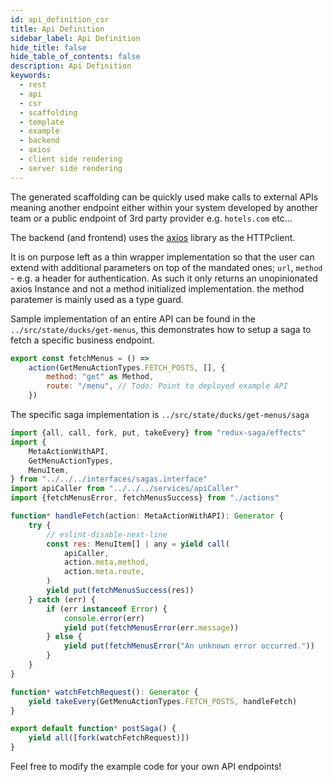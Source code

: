 ```yaml
---
id: api_definition_csr
title: Api Definition
sidebar_label: Api Definition
hide_title: false
hide_table_of_contents: false
description: Api Definition
keywords:
  - rest 
  - api
  - csr
  - scaffolding
  - template
  - example
  - backend
  - axios
  - client side rendering
  - server side rendering
---
```


The generated scaffolding can be quickly used make calls to external APIs
meaning another endpoint either within your system developed by another team or
a public endpoint of 3rd party provider e.g. `hotels.com` etc...

The backend (and frontend) uses the [axios](https://github.com/axios/axios)
library as the HTTPclient.

It is on purpose left as a thin wrapper implementation so that the user can
extend with additional parameters on top of the mandated ones; `url`, `method` -
e.g. a header for authentication. As such it only returns an unopinionated axios
Instance and not a method initialized implementation. the method paratemer is
mainly used as a type guard.

Sample implementation of an entire API can be found in the
```../src/state/ducks/get-menus```, this demonstrates how to setup a saga to fetch a specific business endpoint.


```javascript
export const fetchMenus = () =>
    action(GetMenuActionTypes.FETCH_POSTS, [], {
        method: "get" as Method,
        route: "/menu", // Todo: Point to deployed example API
    })
```

The specific saga implementation is ```../src/state/ducks/get-menus/saga```

```javascript
import {all, call, fork, put, takeEvery} from "redux-saga/effects"
import {
    MetaActionWithAPI,
    GetMenuActionTypes,
    MenuItem,
} from "../../../interfaces/sagas.interface"
import apiCaller from "../../../services/apiCaller"
import {fetchMenusError, fetchMenusSuccess} from "./actions"

function* handleFetch(action: MetaActionWithAPI): Generator {
    try {
        // eslint-disable-next-line
        const res: MenuItem[] | any = yield call(
            apiCaller,
            action.meta.method,
            action.meta.route,
        )
        yield put(fetchMenusSuccess(res))
    } catch (err) {
        if (err instanceof Error) {
            console.error(err)
            yield put(fetchMenusError(err.message))
        } else {
            yield put(fetchMenusError("An unknown error occurred."))
        }
    }
}

function* watchFetchRequest(): Generator {
    yield takeEvery(GetMenuActionTypes.FETCH_POSTS, handleFetch)
}

export default function* postSaga() {
    yield all([fork(watchFetchRequest)])
}
```

Feel free to modify the example code for your own API endpoints!
